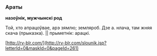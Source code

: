 ### Араты
**назоўнік, мужчынскі род**

Той, хто апрацоўвае, арэ зямлю; земляроб. Дзе а. нлача, там жняя скача (прыказка). || прыметнік: арацкі.

<a rel="author">[http://rv-blr.com/](http://rv-blr.com/slounik.jsp?letterId=0&maskId=0&pageId=261)</a>
